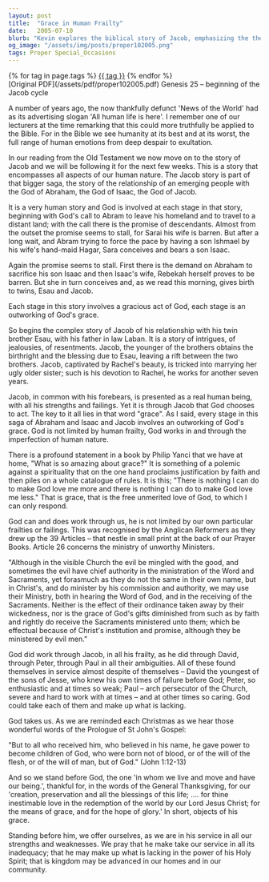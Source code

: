 ```yaml
---
layout: post
title:  "Grace in Human Frailty"
date:   2005-07-10
blurb: "Kevin explores the biblical story of Jacob, emphasizing the theme of grace throughout the narrative. He illustrates how God's grace works through human imperfection, as seen in the lives of biblical figures like Jacob, David, Peter, and Paul. The sermon reassures that God's love is unmerited and constant, and that through grace, we are empowered to become children of God, despite our weaknesses."
og_image: "/assets/img/posts/proper102005.png"
tags: Proper Special_Occasions
---    
```

<div class="tag-pills">
    {% for tag in page.tags %}
    <a href="{{ site.baseurl }}/tag/{{ tag | slugify }}" class="tag-pill">{{ tag }}</a>
    {% endfor %}
</div>
[Original PDF](/assets/pdf/proper102005.pdf)
Genesis 25 – beginning of the Jacob cycle

A number of years ago, the now thankfully defunct 'News of the World' had as its advertising slogan 'All human life is here'. I remember one of our lecturers at the time remarking that this could more truthfully be applied to the Bible. For in the Bible we see humanity at its best and at its worst, the full range of human emotions from deep despair to exultation.

In our reading from the Old Testament we now move on to the story of Jacob and we will be following it for the next few weeks. This is a story that encompasses all aspects of our human nature. The Jacob story is part of that bigger saga, the story of the relationship of an emerging people with the God of Abraham, the God of Isaac, the God of Jacob.

It is a very human story and God is involved at each stage in that story, beginning with God's call to Abram to leave his homeland and to travel to a distant land; with the call there is the promise of descendants. Almost from the outset the promise seems to stall, for Sarai his wife is barren. But after a long wait, and Abram trying to force the pace by having a son Ishmael by his wife's hand-maid Hagar, Sara conceives and bears a son Isaac.

Again the promise seems to stall. First there is the demand on Abraham to sacrifice his son Isaac and then Isaac's wife, Rebekah herself proves to be barren. But she in turn conceives and, as we read this morning, gives birth to twins, Esau and Jacob.

Each stage in this story involves a gracious act of God, each stage is an outworking of God's grace.

So begins the complex story of Jacob of his relationship with his twin brother Esau, with his father in law Laban. It is a story of intrigues, of jealousies, of resentments. Jacob, the younger of the brothers obtains the birthright and the blessing due to Esau, leaving a rift between the two brothers. Jacob, captivated by Rachel's beauty, is tricked into marrying her ugly older sister; such is his devotion to Rachel, he works for another seven years.

Jacob, in common with his forebears, is presented as a real human being, with all his strengths and failings. Yet it is through Jacob that God chooses to act. The key to it all lies in that word "grace". As I said, every stage in this saga of Abraham and Isaac and Jacob involves an outworking of God's grace. God is not limited by human frailty, God works in and through the imperfection of human nature.

There is a profound statement in a book by Philip Yanci that we have at home, "What is so amazing about grace?" It is something of a polemic against a spirituality that on the one hand proclaims justification by faith and then piles on a whole catalogue of rules. It is this; "There is nothing I can do to make God love me more and there is nothing I can do to make God love me less." That is grace, that is the free unmerited love of God, to which I can only respond.

God can and does work through us, he is not limited by our own particular frailties or failings. This was recognised by the Anglican Reformers as they drew up the 39 Articles – that nestle in small print at the back of our Prayer Books. Article 26 concerns the ministry of unworthy Ministers.

"Although in the visible Church the evil be mingled with the good, and sometimes the evil have chief authority in the ministration of the Word and Sacraments, yet forasmuch as they do not the same in their own name, but in Christ's, and do minister by his commission and authority, we may use their Ministry, both in hearing the Word of God, and in the receiving of the Sacraments. Neither is the effect of their ordinance taken away by their wickedness, nor is the grace of God's gifts diminished from such as by faith and rightly do receive the Sacraments ministered unto them; which be effectual because of Christ's institution and promise, although they be ministered by evil men."

God did work through Jacob, in all his frailty, as he did through David, through Peter, through Paul in all their ambiguities. All of these found themselves in service almost despite of themselves – David the youngest of the sons of Jesse, who knew his own times of failure before God; Peter, so enthusiastic and at times so weak; Paul – arch persecutor of the Church, severe and hard to work with at times – and at other times so caring. God could take each of them and make up what is lacking.

God takes us. As we are reminded each Christmas as we hear those wonderful words of the Prologue of St John's Gospel:

"But to all who received him, who believed in his name, he gave power to become children of God, who were born not of blood, or of the will of the flesh, or of the will of man, but of God." (John 1:12-13)

And so we stand before God, the one 'in whom we live and move and have our being.', thankful for, in the words of the General Thanksgiving, for our 'creation, preservation and all the blessings of this life; …. for thine inestimable love in the redemption of the world by our Lord Jesus Christ; for the means of grace, and for the hope of glory.' In short, objects of his grace.

Standing before him, we offer ourselves, as we are in his service in all our strengths and weaknesses. We pray that he make take our service in all its inadequacy; that he may make up what is lacking in the power of his Holy Spirit; that is kingdom may be advanced in our homes and in our community.
